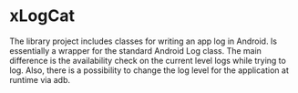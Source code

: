 # xLogCat
The library project includes classes for writing an app log in Android. Is essentially a wrapper for the standard Android Log class. The main difference is the availability check on the current level logs while trying to log. Also, there is a possibility to change the log level for the application at runtime via adb.
